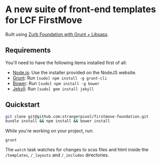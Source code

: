 # A new suite of front-end templates for LCF FirstMove

Built using [Zurb Foundation with Grunt + Libsass](http://foundation.zurb.com/docs/sass.html).

## Requirements

You'll need to have the following items installed first of all:

  * [Node.js](http://nodejs.org): Use the installer provided on the NodeJS website.
  * [Grunt](http://gruntjs.com/): Run `[sudo] npm install -g grunt-cli`
  * [Bower](http://bower.io): Run `[sudo] npm install -g bower`
  * [Jekyll](http://jekyllrb.com/): Run `[sudo] gem install jekyll`

## Quickstart

```bash
git clone git@github.com:strangerpixel/firstmove-foundation.git
bundle install && npm install && bower install
```

While you're working on your project, run:

`grunt`

The `watch` task watches for changes to scss files and html inside the `/templates`, `/_layouts` and `/_includes` directories.
